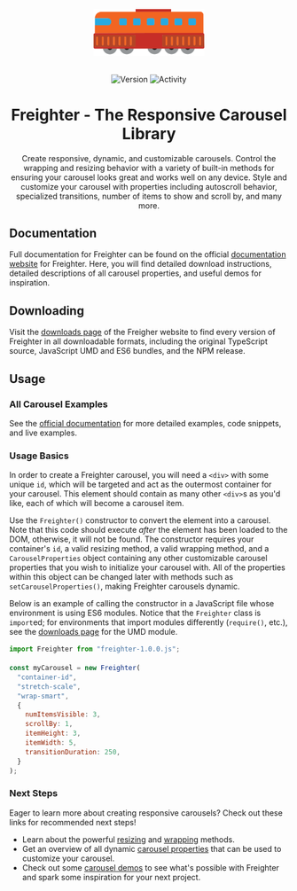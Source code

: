 <div align="center">
  <img src="./docs/icons/train-engine.svg" width="200">
  
  <br />
  <br />
  
  ![Version](https://img.shields.io/npm/v/freighterjs?style=flat-square&logo=npm)
  ![Activity](https://img.shields.io/github/last-commit/paytonshaltis/freighter/main?style=flat-square&logo=github)

  <h1>Freighter - The Responsive Carousel Library</h1>
  <p>Create responsive, dynamic, and customizable carousels. Control the wrapping and resizing behavior with a variety of built-in methods for ensuring your carousel looks great and works well on any device. Style and customize your carousel with properties including autoscroll behavior, specialized transitions, number of items to show and scroll by, and many more.</p>

</div>

## Documentation

Full documentation for Freighter can be found on the official [documentation website](https://paytonshaltis.github.io/freighter) for Freighter. Here, you will find detailed download instructions, detailed descriptions of all carousel properties, and useful demos for inspiration.

## Downloading

Visit the [downloads page](https://paytonshaltis.github.io/freighter/downloads) of the Freigher website to find every version of Freighter in all downloadable formats, including the original TypeScript source, JavaScript UMD and ES6 bundles, and the NPM release.

## Usage

### All Carousel Examples

See the [official documentation](https://paytonshaltis.github.io/freighter/basic-usage) for more detailed examples, code snippets, and live examples.

### Usage Basics

In order to create a Freighter carousel, you will need a `<div>` with some unique `id`, which will be targeted and act as the outermost container for your carousel. This element should contain as many other `<div>`s as you'd like, each of which will become a carousel item.

Use the `Freighter()` constructor to convert the element into a carousel. Note that this code should execute _after_ the element has been loaded to the DOM, otherwise, it will not be found. The constructor requires your container's `id`, a valid resizing method, a valid wrapping method, and a `CarouselProperties` object containing any other customizable carousel properties that you wish to initialize your carousel with. All of the properties within this object can be changed later with methods such as `setCarouselProperties()`, making Freighter carousels dynamic.

Below is an example of calling the constructor in a JavaScript file whose environment is using ES6 modules. Notice that the `Freighter` class is `import`ed; for environments that import modules differently (`require()`, etc.), see the [downloads page](https://paytonshaltis.github.io/freighter/downloads) for the UMD module.

```javascript
import Freighter from "freighter-1.0.0.js";

const myCarousel = new Freighter(
  "container-id",
  "stretch-scale",
  "wrap-smart",
  {
    numItemsVisible: 3,
    scrollBy: 1,
    itemHeight: 3,
    itemWidth: 5,
    transitionDuration: 250,
  }
);
```

### Next Steps

Eager to learn more about creating responsive carousels? Check out these links for recommended next steps!

- Learn about the powerful [resizing](https://paytonshaltis.github.io/freighter/documentation/resizing) and [wrapping](https://paytonshaltis.github.io/freighter/documentation/wrapping) methods.
- Get an overview of all dynamic [carousel properties](https://paytonshaltis.github.io/freighter/documentation/overview) that can be used to customize your carousel.
- Check out some [carousel demos](https://paytonshaltis.github.io/freighter/demos) to see what's possible with Freighter and spark some inspiration for your next project.
